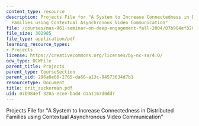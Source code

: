```yaml
---
content_type: resource
description: Projects File for "A System to Increase Connectedness in Distributed
  Families using Contextual Asynchronous Video Communication"
file: /courses/mas-961-seminar-on-deep-engagement-fall-2004/07b984ef320aeceebad4daa1167d0dd7_orit_zuckerman.pdf
file_size: 302985
file_type: application/pdf
learning_resource_types:
- Projects
license: https://creativecommons.org/licenses/by-nc-sa/4.0/
ocw_type: OCWFile
parent_title: Projects
parent_type: CourseSection
parent_uid: 296a8e66-2765-da66-a13c-94573634d7b1
resourcetype: Document
title: orit_zuckerman.pdf
uid: 07b984ef-320a-ecee-bad4-daa1167d0dd7
---
```

Projects File for "A System to Increase Connectedness in Distributed Families using Contextual Asynchronous Video Communication"